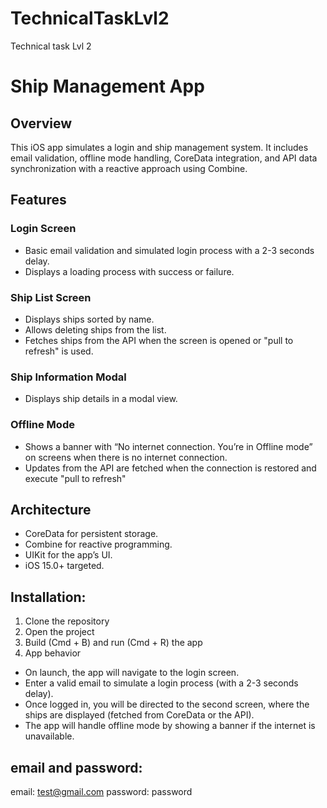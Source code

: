 # TechnicalTaskLvl2
Technical task Lvl 2

# Ship Management App
## Overview
This iOS app simulates a login and ship management system. It includes email validation, offline mode handling, CoreData integration, and API data synchronization with a reactive approach using Combine.

## Features
### Login Screen

- Basic email validation and simulated login process with a 2-3 seconds delay.
- Displays a loading process with success or failure.

### Ship List Screen

- Displays ships sorted by name.
- Allows deleting ships from the list.
- Fetches ships from the API when the screen is opened or "pull to refresh" is used.

### Ship Information Modal

- Displays ship details in a modal view.

### Offline Mode

- Shows a banner with “No internet connection. You’re in Offline mode” on screens when there is no internet connection.
- Updates from the API are fetched when the connection is restored and execute "pull to refresh"

## Architecture

- CoreData for persistent storage.
- Combine for reactive programming.
- UIKit for the app’s UI.
- iOS 15.0+ targeted.


## Installation:

1. Clone the repository
2. Open the project
3. Build (Cmd + B) and run (Cmd + R) the app
4. App behavior
- On launch, the app will navigate to the login screen.
- Enter a valid email to simulate a login process (with a 2-3 seconds delay).
- Once logged in, you will be directed to the second screen, where the ships are displayed (fetched from CoreData or the API).
- The app will handle offline mode by showing a banner if the internet is unavailable.

## email and password:
email: test@gmail.com
password: password
